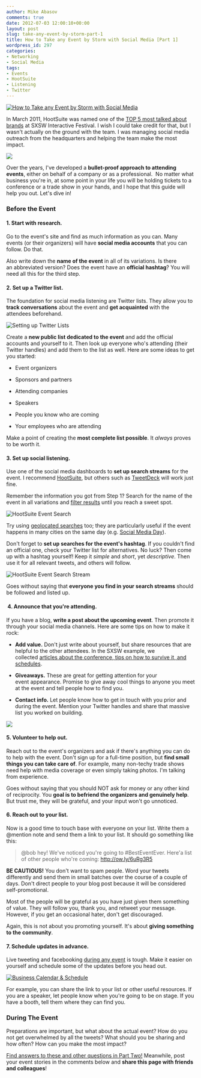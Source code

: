 ```yaml
---
author: Mike Abasov
comments: true
date: 2012-07-03 12:00:10+00:00
layout: post
slug: take-any-event-by-storm-part-1
title: How to Take any Event by Storm with Social Media [Part 1]
wordpress_id: 297
categories:
- Networking
- Social Media
tags:
- Events
- HootSuite
- Listening
- Twitter
---
```


[![How to Take any Event by Storm with Social Media](/wp-content/uploads/2012/07/storm1.png)](/2012/07/03/take-any-event-by-storm-part-1/)

In March 2011, HootSuite was named one of the [TOP 5 most talked about brands](http://radar.oreilly.com/2011/03/sxsw-champion-2011.html) at SXSW Interactive Festival. I wish I could take credit for that, but I wasn't actually on the ground with the team. I was managing social media outreach from the headquarters and helping the team make the most impact.


[![](http://radar.oreilly.com/2011/03/10/sxsw-chart-companies.png)](http://radar.oreilly.com/2011/03/sxsw-champion-2011.html)


Over the years, I've developed a **bullet-proof approach to attending events**, either on behalf of a company or as a professional.  No matter what business you're in, at some point in your life you will be holding tickets to a conference or a trade show in your hands, and I hope that this guide will help you out. Let's dive in!


### Before the Event




#### 1. Start with research.


Go to the event's site and find as much information as you can. Many events (or their organizers) will have **social media accounts** that you can follow. Do that.

Also write down the **name of the event** in all of its variations. Is there an abbreviated version? Does the event have an **official hashtag**? You will need all this for the third step.


#### 2. Set up a Twitter list.


The foundation for social media listening are Twitter lists. They allow you to **track conversations** about the event and **get acquainted** with the attendees beforehand.


![Setting up Twitter Lists](/wp-content/uploads/2012/07/Screen-Shot-2012-07-02-at-2.46.41-AM.png)


Create a **new public list dedicated to the event** and add the official accounts and yourself to it. Then look up everyone who's attending (their Twitter handles) and add them to the list as well. Here are some ideas to get you started:



	
  * Event organizers

	
  * Sponsors and partners

	
  * Attending companies

	
  * Speakers

	
  * People you know who are coming

	
  * Your employees who are attending


Make a point of creating the **most complete list possible**. It _always_ proves to be worth it.


#### 3. Set up social listening.


Use one of the social media dashboards to **set up search streams** for the event. I recommend [HootSuite](http://hootsuite.com), but others such as [TweetDeck](http://tweetdeck.com) will work just fine.

Remember the information you got from Step 1? Search for the name of the event in all variations and [filter results](/2010/09/08/how-to-monitor-your-topic-on-twitter/) until you reach a sweet spot.


![HootSuite Event Search](/wp-content/uploads/2012/07/Screen-Shot-2012-07-02-at-2.50.57-AM.png)


Try using [geolocated searches](/2012/06/25/advanced-social-listening-using-geolocation/) too; they are particularly useful if the event happens in many cities on the same day (e.g. [Social Media Day](http://meetup.com/mashable)).

Don't forget to **set up searches for the event's hashtag**. If you couldn't find an official one, check your Twitter list for alternatives. No luck? Then come up with a hashtag yourself! Keep it _simple_ and _short_, yet _descriptive_. Then use it for all relevant tweets, and others will follow.


![HootSuite Event Search Stream](/wp-content/uploads/2012/07/Screen-Shot-2012-07-02-at-2.54.08-AM.png)


Goes without saying that **everyone you find in your search streams** should be followed and listed up.


####  4. Announce that you're attending.


If you have a blog, **write a post about the upcoming event**. Then promote it through your social media channels. Here are some tips on how to make it rock:



	
  * **Add value.** Don't just write about yourself, but share resources that are helpful to the other attendees. In the SXSW example, we collected [articles about the conference, tips on how to survive it, and schedules](http://blog.hootsuite.com/sxsw2011/).

	
  * **Giveaways.** These are great for getting attention for your event appearance. Promise to give away cool things to anyone you meet at the event and tell people how to find you.

	
  * **Contact info.** Let people know how to get in touch with you prior and during the event. Mention your Twitter handles and share that massive list you worked on building.




[![](/wp-content/uploads/2012/07/Screen-Shot-2012-07-02-at-2.56.53-AM-500x291.png)](http://blog.hootsuite.com/sxsw2011/)





#### 5. Volunteer to help out.


Reach out to the event's organizers and ask if there's anything you can do to help with the event. Don't sign up for a full-time position, but **find small things you can take care of**. For example, many non-techy trade shows need help with media coverage or even simply taking photos. I'm talking from experience.

Goes without saying that you should NOT ask for money or any other kind of reciprocity. You **goal is to befriend the organizers and genuinely help**. But trust me, they will be grateful, and your input won't go unnoticed.


#### 6. Reach out to your list.


Now is a good time to touch base with everyone on your list. Write them a @mention note and send them a link to your list. It should go something like this:


> @bob hey! We've noticed you're going to #BestEventEver. Here'a list of other people who're coming: http://ow.ly/6uRg3R5


**BE CAUTIOUS!** You don't want to spam people. Word your tweets differently and send them in small batches over the course of a couple of days. Don't direct people to your blog post because it will be considered self-promotional.

Most of the people will be grateful as you have just given them something of value. They will follow you, thank you, and retweet your message. However, if you get an occasional hater, don't get discouraged.

Again, this is not about you promoting yourself. It's about **giving something to the community**.


#### 7. Schedule updates in advance.


Live tweeting and facebooking [during any event](/2012/07/04/take-any-event-by-storm-part-2/) is tough. Make it easier on yourself and schedule some of the updates before you head out.


[![Business Calendar & Schedule](http://farm8.staticflickr.com/7030/6812481635_ed463ae1fa.jpg)](http://www.flickr.com/photos/42931449@N07/6812481635/)


For example, you can share the link to your list or other useful resources. If you are a speaker, let people know when you're going to be on stage. If you have a booth, tell them where they can find you.


### During The Event


Preparations are important, but what about the actual event? How do you not get overwhelmed by all the tweets? What should you be sharing and how often? How can you make the most impact?

[Find answers to these and other questions in Part Two!](/2012/07/04/take-any-event-by-storm-part-2/) Meanwhile, post your event stories in the comments below and **share this page with friends and colleagues**!
